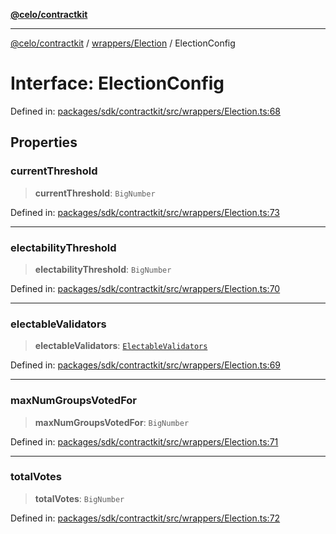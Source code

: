 [**@celo/contractkit**](../../../README.md)

***

[@celo/contractkit](../../../modules.md) / [wrappers/Election](../README.md) / ElectionConfig

# Interface: ElectionConfig

Defined in: [packages/sdk/contractkit/src/wrappers/Election.ts:68](https://github.com/celo-org/developer-tooling/blob/master/packages/sdk/contractkit/src/wrappers/Election.ts#L68)

## Properties

### currentThreshold

> **currentThreshold**: `BigNumber`

Defined in: [packages/sdk/contractkit/src/wrappers/Election.ts:73](https://github.com/celo-org/developer-tooling/blob/master/packages/sdk/contractkit/src/wrappers/Election.ts#L73)

***

### electabilityThreshold

> **electabilityThreshold**: `BigNumber`

Defined in: [packages/sdk/contractkit/src/wrappers/Election.ts:70](https://github.com/celo-org/developer-tooling/blob/master/packages/sdk/contractkit/src/wrappers/Election.ts#L70)

***

### electableValidators

> **electableValidators**: [`ElectableValidators`](ElectableValidators.md)

Defined in: [packages/sdk/contractkit/src/wrappers/Election.ts:69](https://github.com/celo-org/developer-tooling/blob/master/packages/sdk/contractkit/src/wrappers/Election.ts#L69)

***

### maxNumGroupsVotedFor

> **maxNumGroupsVotedFor**: `BigNumber`

Defined in: [packages/sdk/contractkit/src/wrappers/Election.ts:71](https://github.com/celo-org/developer-tooling/blob/master/packages/sdk/contractkit/src/wrappers/Election.ts#L71)

***

### totalVotes

> **totalVotes**: `BigNumber`

Defined in: [packages/sdk/contractkit/src/wrappers/Election.ts:72](https://github.com/celo-org/developer-tooling/blob/master/packages/sdk/contractkit/src/wrappers/Election.ts#L72)
